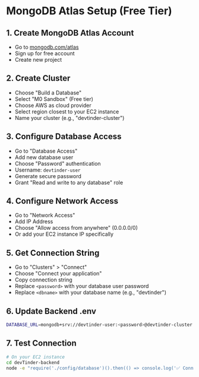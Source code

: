# MongoDB Atlas Setup (Free Tier)

## 1. Create MongoDB Atlas Account
- Go to [mongodb.com/atlas](https://mongodb.com/atlas)
- Sign up for free account
- Create new project

## 2. Create Cluster
- Choose "Build a Database"
- Select "M0 Sandbox" (Free tier)
- Choose AWS as cloud provider
- Select region closest to your EC2 instance
- Name your cluster (e.g., "devtinder-cluster")

## 3. Configure Database Access
- Go to "Database Access"
- Add new database user
- Choose "Password" authentication
- Username: `devtinder-user`
- Generate secure password
- Grant "Read and write to any database" role

## 4. Configure Network Access
- Go to "Network Access"
- Add IP Address
- Choose "Allow access from anywhere" (0.0.0.0/0)
- Or add your EC2 instance IP specifically

## 5. Get Connection String
- Go to "Clusters" > "Connect"
- Choose "Connect your application"
- Copy connection string
- Replace `<password>` with your database user password
- Replace `<dbname>` with your database name (e.g., "devtinder")

## 6. Update Backend .env
```bash
DATABASE_URL=mongodb+srv://devtinder-user:<password>@devtinder-cluster.xxxxx.mongodb.net/devtinder?retryWrites=true&w=majority
```

## 7. Test Connection
```bash
# On your EC2 instance
cd devTinder-backend
node -e "require('./config/database')().then(() => console.log('✅ Connected to MongoDB Atlas')).catch(err => console.error('❌ Connection failed:', err))"
```